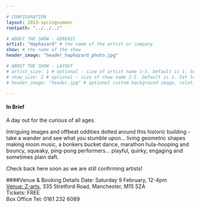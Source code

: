 ```yaml
---

# CONFIGURATION
layout: 2013-springsummer
rootpath: "../../../"

# ABOUT THE SHOW - GENERIC
artist: "Haphazard" # the name of the artist or company
show: # the name of the show
header_image: "header_haphazard_photo.jpg" 

# ABOUT THE SHOW - LAYOUT
# artist_size: 1 # optional - size of artist name 1-5. Default is 1. Set longer names to lower values
# show_size: 2 # optional - size of show name 2-5. Default is 2. Set longer names to lower values
# header_image: "header.jpg" # optional custom background image, relative to current page

---
```


#### In Brief
A day out for the curious of all ages.    

Intriguing images and offbeat oddities dotted around this historic building - take a wander and see what you stumble upon... living geometric shapes making moon music, a bonkers bucket dance, marathon hula-hooping and bouncy, squeaky, ping-pong performers… playful, quirky, engaging and sometimes plain daft.   

Check back here soon as we are still confirming artists!

####Venue & Booking Details
Date: Saturday 9 February, 12-4pm    
[Venue: Z-arts](http://www.z-arts.org/about-us/getting-here/), 335 Stretford Road, Manchester, M15 5ZA    
Tickets: FREE    
Box Office Tel: 0161 232 6089

